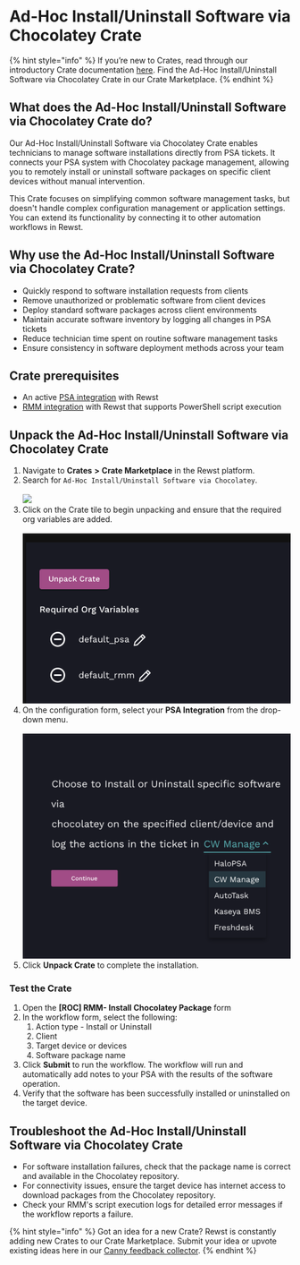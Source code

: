 # Ad-Hoc Install/Uninstall Software via Chocolatey Crate

{% hint style="info" %}
If you’re new to Crates, read through our introductory Crate documentation [here](https://docs.rewst.help/prebuilt-automations/crates). Find the Ad-Hoc Install/Uninstall Software via Chocolatey Crate in our Crate Marketplace.
{% endhint %}

## What does the Ad-Hoc Install/Uninstall Software via Chocolatey Crate do?

Our Ad-Hoc Install/Uninstall Software via Chocolatey Crate enables technicians to manage software installations directly from PSA tickets. It connects your PSA system with Chocolatey package management, allowing you to remotely install or uninstall software packages on specific client devices without manual intervention.

This Crate focuses on simplifying common software management tasks, but doesn't handle complex configuration management or application settings. You can extend its functionality by connecting it to other automation workflows in Rewst.

## Why use the Ad-Hoc Install/Uninstall Software via Chocolatey Crate?

* Quickly respond to software installation requests from clients
* Remove unauthorized or problematic software from client devices
* Deploy standard software packages across client environments
* Maintain accurate software inventory by logging all changes in PSA tickets
* Reduce technician time spent on routine software management tasks
* Ensure consistency in software deployment methods across your team

## Crate prerequisites

* An active [PSA integration](../../configuration/integrations/integration-guides/psa/) with Rewst
* [RMM integration](../../configuration/integrations/integration-guides/rmm/) with Rewst that supports PowerShell script execution

## Unpack the Ad-Hoc Install/Uninstall Software via Chocolatey Crate

1. Navigate to **Crates** **>** **Crate Marketplace** in the Rewst platform.
2. Search for `Ad-Hoc Install/Uninstall Software via Chocolatey`.\
   \
   ![](<../../../.gitbook/assets/Screenshot 2025-03-06 at 5.44.07 PM.png>)
3. Click on the Crate tile to begin unpacking and ensure that the required org variables are added.\
   \
   ![](<../../../.gitbook/assets/CleanShot 2025-03-05 at 23.00.13@2x.png>)
4. On the configuration form, select your **PSA Integration** from the drop-down menu.\
   \
   ![](<../../../.gitbook/assets/CleanShot 2025-03-05 at 23.00.24@2x.png>)
5. Click **Unpack Crate** to complete the installation.

### Test the Crate

1. Open the **\[ROC] RMM- Install Chocolatey Package** form
2. In the workflow form, select the following:
   1. Action type - Install or Uninstall
   2. Client
   3. Target device or devices
   4. Software package name
3. Click **Submit** to run the workflow. The workflow will run and automatically add notes to your PSA with the results of the software operation.
4. Verify that the software has been successfully installed or uninstalled on the target device.

## Troubleshoot the Ad-Hoc Install/Uninstall Software via Chocolatey Crate

* For software installation failures, check that the package name is correct and available in the Chocolatey repository.
* For connectivity issues, ensure the target device has internet access to download packages from the Chocolatey repository.
* Check your RMM's script execution logs for detailed error messages if the workflow reports a failure.

{% hint style="info" %}
Got an idea for a new Crate? Rewst is constantly adding new Crates to our Crate Marketplace. Submit your idea or upvote existing ideas here in our [Canny feedback collector](https://rewst.canny.io/crates).
{% endhint %}
